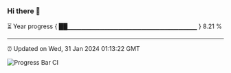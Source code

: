 ### Hi there 👋

⏳ Year progress { ██▁▁▁▁▁▁▁▁▁▁▁▁▁▁▁▁▁▁▁▁▁▁▁▁▁▁▁▁ } 8.21 %

---

⏰ Updated on Wed, 31 Jan 2024 01:13:22 GMT

![Progress Bar CI](https://github.com/ZhaoGui/ZhaoGui/workflows/Progress%20Bar%20CI/badge.svg)
